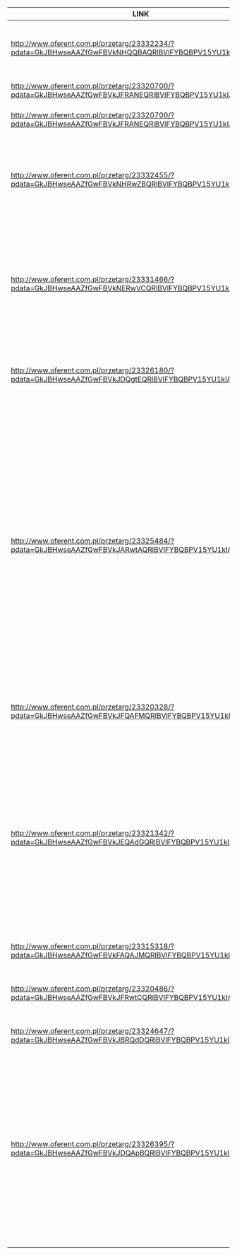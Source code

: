 | LINK    | NAZWA | TERMIN | FORMA SKŁADANIA | WYMAGANIA | TRUDNOŚĆ |
| ------- | ----- | ------ | --------------- | --------- | -------- |
| http://www.oferent.com.pl/przetarg/23332234/?pdata=GkJBHwseAAZfGwFBVkNHQQBAQRlBVlFYBQBPV15YU1kIAh5DUQ== | Zaprojektowanie, wykonanie i wdrożenie strony internetowej oraz obsługa techniczna | 30-06-2022 13:00 | poprzez platformę lub w wersji pisemnej | . | . |
| http://www.oferent.com.pl/przetarg/23320700/?pdata=GkJBHwseAAZfGwFBVkJFRANEQRlBVlFYBQBPV15YU1kIAh5DVQ== | Projekt i druk notesów menadżerskich | 2022-06-24 12:00 | online | . | . |
| http://www.oferent.com.pl/przetarg/23320700/?pdata=GkJBHwseAAZfGwFBVkJFRANEQRlBVlFYBQBPV15YU1kIAh5DVQ== | Projekt i druk notesów menadżerskich | 24.06.2022 | online | . | wysoka |
| http://www.oferent.com.pl/przetarg/23332455/?pdata=GkJBHwseAAZfGwFBVkNHRwZBQRlBVlFYBQBPV15YU1kIAh5DUQ== | Przygotowanie do druku i wydruk materiałów edukacyjno-informacyjnych wraz z usługą introligatorską, pakowanie i dostarczenie | 23.06.2022 | online | . | . |
| http://www.oferent.com.pl/przetarg/23331466/?pdata=GkJBHwseAAZfGwFBVkNERwVCQRlBVlFYBQBPV15YU1kIAh5DUQ== | Dostosowanie strony internetowej i aplikacji mobilnej do standardów dostępności cyfrowej | 21.06.2022 | Ofertę należy złożyć osobiście w sekretariacie lub przesłać na adres Miejsko-Gminnego Centrum Kultury w Rykach Ul. Warszawska 11, 08-500 Ryki lub za pośrednictwem poczty elektronicznej: centrumkultury.ryki@wp.pldo dnia 21.06.2022 roku do godz. 9:30 na formularzu stanowiącym załącznik do niniejszego zapytania. | . | . |
| http://www.oferent.com.pl/przetarg/23326180/?pdata=GkJBHwseAAZfGwFBVkJDQgtEQRlBVlFYBQBPV15YU1kIAh5DVg== | Usługa wykonania dyplomów doktorskich i druków szkolnictwa wyższego | 21.06.2022 | online | Certyfikat ISO 9001 lub równoważny dla systemu zarządzania jakością w zakresie usług drukarskich i introligatorskich lub tylko drukarskich. | . |
| http://www.oferent.com.pl/przetarg/23325484/?pdata=GkJBHwseAAZfGwFBVkJARwtAQRlBVlFYBQBPV15YU1kIAh5DVg== | Wykonanie projektów, skład, druk i dostawa wydawnictw książkowych oraz materiałów promocyjnych | 2022-06-21 | online | - wykonanie korekty językowej, stylistycznej i redakcyjnej tekstów, dostarczonych przez Zamawiającego, - obróbka graficzna fotografii i rycin (wykresów itp.) udostępnionych przez Zamawiającego, - wykonanie projektów graficznych wydawnictw z uwzględnieniem identyfikacyjnych standardów graficznych Zamawiającego, - połączenie tekstu z grafiką (umieszczenie zdjęć w miejscach wstępnie zasugerowanych przez autorów tekstu), wykonanie składu poszczególnych wydawnictw, - redakcyjne i techniczne przygotowanie plików do druku, - w celu akceptacji składu każdego wydawnictwa oraz kolorystyki zdjęć, Wykonawca wykona na koszt własny i przedłoży Zamawiającemu wydruki próbne w postaci proof'u certyfikowanego, zgodnego kolorystycznie z drukiem na maszynie offsetowej, - druk oraz oprawa, wykonanie etui dla albumu (poz. A.), - pakowanie i dostawa całego nadkładu każdego wydawnictwa do siedziby Zamawiającego. | wysoka |
| http://www.oferent.com.pl/przetarg/23320328/?pdata=GkJBHwseAAZfGwFBVkJFQAFMQRlBVlFYBQBPV15YU1kIAh5DVQ== | WYKONANIE AUDYTU DOSTĘPNOŚCI CYFROWEJ USŁUG PUBLICZNYCH | 20.06.2022 | online | cena ofertowa brutto: 60%; doświadczenie wykonawcy w przeprowadzeniu usług w zakresie przeprowadzania audytu dostępności cyfrowej stron internetowych: 40% | średnia |
| http://www.oferent.com.pl/przetarg/23321342/?pdata=GkJBHwseAAZfGwFBVkJEQAdGQRlBVlFYBQBPV15YU1kIAh5DVQ== | Usługa polegająca na modernizacji strony internetowej | 20.06.2022 | online | 1) modernizacja techniczna strony internetowej Małopolskiej Nocy Naukowców www.nocnaukowcow.malopolska.pl wraz z usługami dodatkowymi niezbędnymi do realizacji zamówienia. W szczególności: a) przeprowadzenie audytu użyteczności (ang. User Experience [UX]) i wprowadzenie poaudytowych poprawek; b) migracja danych celem wykonania projektu zmodyfikowanej strony; c) modyfikacja szaty graficznej witryny i wdrożenie jej do szablonu strony; d) rozbudowa istniejącego lub wdrożenie nowego modułu prezentującego program wydarzenia; e) walidacja błędów na stronie; f) pozycjonowanie strony; g) podniesienie poziomu bezpieczeństwa strony. | wysoka |
| http://www.oferent.com.pl/przetarg/23315318/?pdata=GkJBHwseAAZfGwFBVkFAQAJMQRlBVlFYBQBPV15YU1kIAh5DVQ== | Opracowanie graficzne mapy turystycznej | 2022-06-17 | online | . | wysoka |
| http://www.oferent.com.pl/przetarg/23320486/?pdata=GkJBHwseAAZfGwFBVkJFRwtCQRlBVlFYBQBPV15YU1kIAh5DVQ== | Przeprowadzenie konsultacji w zakresie dostępności cyfrowej strony internetowej | 2022-06-17 | online | Wykonawca posiada odpowiednią wiedzę, doświadczenie oraz zasoby techniczne i kadrowe umożliwiające realizację przedmiotu zamówienia; | wysoka |
| http://www.oferent.com.pl/przetarg/23324647/?pdata=GkJBHwseAAZfGwFBVkJBRQdDQRlBVlFYBQBPV15YU1kIAh5DVg== | Stworzenie projektu katalogu produktowego | 2022-06-20 | online | udział 4 profesjonalnych modelek bieliźnianych | wysoka |
| http://www.oferent.com.pl/przetarg/23326395/?pdata=GkJBHwseAAZfGwFBVkJDQApBQRlBVlFYBQBPV15YU1kIAh5DVg== | Wykonania usługi merytorycznego opracowania publikacji oraz redakcja, korekta tekstu i zaprojektowanie układu graficznego | 24.06.2022 | online | zespół redakcyjny składający się z: A. Redaktora merytorycznego (co najmniej rok doświadczenia w pracy redakcyjnej oraz tworzeniu treści przeznaczonych do publikacji oraz minimum 2 publikacje w których wskazana osoba wykonywała redakcję). B. Copywritera / redaktora (co najmniej rok doświadczenia na tym stanowisku oraz minimum 2 napisane artykuły). C. Korektora (co najmniej rok doświadczenia na tym stanowisku oraz minimum 2 publikacje, w których wskazana osoba wykonała korektę językową). D. Grafika (co najmniej rok doświadczenia przy projektowaniu layoutów i składaniu publikacji oraz minimum 2 publikacje w których wskazana osoba wykonała projekt graficzny) | wysoka |